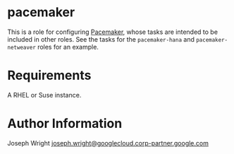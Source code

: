 # pacemaker

This is a role for configuring [Pacemaker](https://clusterlabs.org/pacemaker/), whose tasks are intended to be included in other roles. See the tasks for the `pacemaker-hana` and `pacemaker-netweaver` roles for an example.

# Requirements

A RHEL or Suse instance.

# Author Information

Joseph Wright <joseph.wright@googlecloud.corp-partner.google.com>
